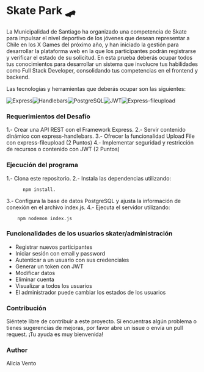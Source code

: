 # **Skate Park 🛹**

La Municipalidad de Santiago ha organizado una competencia de Skate para impulsar el nivel deportivo de los jóvenes que desean representar a Chile en los X Games del próximo año, y han iniciado la gestión para desarrollar la plataforma web en la que los participantes podrán registrarse y verificar el estado de su solicitud.
En esta prueba deberás ocupar todos tus conocimientos para desarrollar un sistema que involucre tus habilidades como Full Stack Developer, consolidando tus competencias en el frontend y backend.

Las tecnologías y herramientas que deberás ocupar son las siguientes:

![Express](https://img.shields.io/badge/Express-000000?style=for-the-badge&logo=express&logoColor=white)![Handlebars](https://img.shields.io/badge/Handlebars-FF7E5E?style=for-the-badge&logo=handlebars&logoColor=white)![PostgreSQL](https://img.shields.io/badge/PostgreSQL-336791?style=for-the-badge&logo=postgresql&logoColor=white)![JWT](https://img.shields.io/badge/JWT-000000?style=for-the-badge&logo=JSON%20web%20tokens&logoColor=white)![Express-fileupload](https://img.shields.io/badge/Express--fileupload-0000FF?style=for-the-badge&logo=express&logoColor=white)


### **Requerimientos del Desafío**

1.- Crear una API REST con el Framework Express.
2.- Servir contenido dinámico con express-handlebars.
3.- Ofrecer la funcionalidad Upload File con express-fileupload (2 Puntos)
4.- Implementar seguridad y restricción de recursos o contenido con JWT (2 Puntos)

### **Ejecución del programa**
1.- Clona este repositorio.
2.- Instala las dependencias utilizando:

```console
      npm install.
```

3.- Configura la base de datos PostgreSQL y ajusta la información de conexión en el archivo index.js.
4.- Ejecuta el servidor utilizando:

```console
    npm nodemon index.js
```

### **Funcionalidades de los usuarios skater/administración**
* Registrar nuevos participantes
* Iniciar sesión con email y password
* Autenticar a un usuario con sus credenciales
* Generar un token con JWT
* Modificar datos
* Eliminar cuenta
* Visualizar a todos los usuarios
* El administrador puede cambiar los estados de los usuarios

### **Contribución**
Siéntete libre de contribuir a este proyecto. Si encuentras algún problema o tienes sugerencias de mejoras, por favor abre un issue o envía un pull request. ¡Tu ayuda es muy bienvenida!

### **Author**
Alicia Vento




